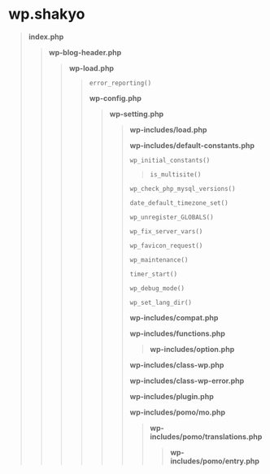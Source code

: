 # wp.shakyo

> **index.php**
> 
>> **wp-blog-header.php**
>> 
>>> **wp-load.php**
>>> 
>>>> `error_reporting()`
>>>> 
>>>> **wp-config.php**
>>>> 
>>>>> **wp-setting.php**
>>>>> 
>>>>>> **wp-includes/load.php**
>>>>>> 
>>>>>> **wp-includes/default-constants.php**
>>>>>> 
>>>>>> `wp_initial_constants()`
>>>>>> 
>>>>>>> `is_multisite()`
>>>>>> 
>>>>>> `wp_check_php_mysql_versions()`
>>>>>> 
>>>>>> `date_default_timezone_set()`
>>>>>> 
>>>>>> `wp_unregister_GLOBALS()`
>>>>>> 
>>>>>> `wp_fix_server_vars()`
>>>>>> 
>>>>>> `wp_favicon_request()`
>>>>>> 
>>>>>> `wp_maintenance()`
>>>>>> 
>>>>>> `timer_start()`
>>>>>> 
>>>>>> `wp_debug_mode()`
>>>>>> 
>>>>>> `wp_set_lang_dir()`
>>>>>> 
>>>>>> **wp-includes/compat.php**
>>>>>> 
>>>>>> **wp-includes/functions.php**
>>>>>> 
>>>>>>> **wp-includes/option.php**
>>>>>> 
>>>>>> **wp-includes/class-wp.php**
>>>>>> 
>>>>>> **wp-includes/class-wp-error.php**
>>>>>> 
>>>>>> **wp-includes/plugin.php**
>>>>>> 
>>>>>> **wp-includes/pomo/mo.php**
>>>>>> 
>>>>>>> **wp-includes/pomo/translations.php**
>>>>>>> 
>>>>>>>> **wp-includes/pomo/entry.php**
>>>>>>>> 
